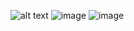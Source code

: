 
![alt text](https://raw.githubusercontent.com/username/projectname/branch/path/to/img.png)
![image]('https://iraqprogrammer.files.wordpress.com/2020/05/dream_sky_treation-50.jpg')
![image]('https://iraqprogrammer.files.wordpress.com/2020/05/dream_sky.jpg')


